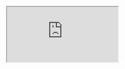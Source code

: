 <iframe src="https://docs.google.com/spreadsheets/u/1/d/1d0qMA9aHBiKB5jriMcrTYY6SuWe5KrW-ED-DhELf6RM/pubhtml#">
</iframe>
